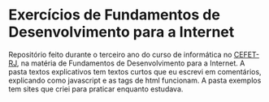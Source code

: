 # Exercícios de Fundamentos de Desenvolvimento para a Internet

Repositório feito durante o terceiro ano do curso de informática no [CEFET-RJ](http://www.cefet-rj.br/), na matéria de Fundamentos de Desenvolvimento para a Internet.
A pasta textos explicativos tem textos curtos que eu escrevi em comentários, explicando como javascript e as tags de html funcionam. A pasta exemplos tem sites que criei para praticar enquanto estudava.
